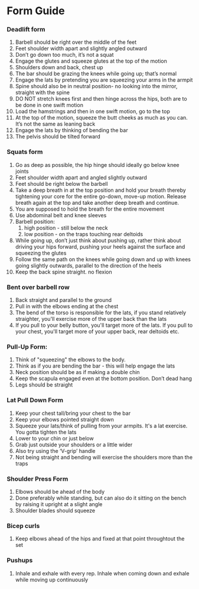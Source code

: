 # Form Guide

### Deadlift form
1. Barbell should be right over the middle of the feet
2. Feet shoulder width apart and slightly angled outward
3. Don’t go down too much, it’s not a squat
4. Engage the glutes and squeeze glutes at the top of the motion
5. Shoulders down and back, chest up
6. The bar should be grazing the knees while going up; that’s normal
7. Engage the lats by pretending you are squeezing your arms in the armpit
8. Spine should also be in neutral position- no looking into the mirror, straight with the spine
9. DO NOT stretch knees first and then hinge across the hips, both are to be done in one swift motion
10. Load the hamstrings and then in one swift motion, go to the top
11. At the top of the motion, squeeze the butt cheeks as much as you can. It’s not the same as leaning back
12. Engage the lats by thinking of bending the bar
13. The pelvis should be tilted forward
	

### Squats form
1. Go as deep as possible, the hip hinge should ideally go below knee joints
2. Feet shoulder width apart and angled slightly outward
3. Feet should be right below the barbell
4. Take a deep breath in at the top position and hold your breath thereby tightening your core for the entire go-down, move-up motion. Release breath again at the top and take another deep breath and continue. 
5. You are supposed to hold the breath for the entire movement
6. Use abdominal belt and knee sleeves
7. Barbell position:
    1. high position - still below the neck
    2. low position - on the traps touching rear deltoids
8. While going up, don’t just think about pushing up, rather think about driving your hips forward, pushing your heels against the surface and squeezing the glutes
9. Follow the same path on the knees while going down and up with knees going slightly outwards, parallel to the direction of the heels
10. Keep the back spine straight. no flexion


### Bent over barbell row
1. Back straight and parallel to the ground
2. Pull in with the elbows ending at the chest
3. The bend of the torso is responsible for the lats, if you stand relatively straighter, you'll exercise more of the upper back than the lats
4. If you pull to your belly button, you'll target more of the lats. If you pull to your chest, you'll target more of your upper back, rear deltoids etc.


### Pull-Up Form:
1. Think of "squeezing" the elbows to the body. 
2. Think as if you are bending the bar  - this will help engage the lats
3. Neck position should be as if making a double chin
4. Keep the scapula engaged even at the bottom position. Don’t dead hang
5. Legs should be straight


### Lat Pull Down Form
1. Keep your chest tall/bring your chest to the bar
2. Keep your elbows pointed straight down
3. Squeeze your lats/think of pulling from your armpits. It's a lat exercise. You gotta tighten the lats
4. Lower to your chin or just below
5. Grab just outside your shoulders or a little wider
6. Also try using the ‘V-grip’ handle
7. Not being straight and bending will exercise the shoulders more than the traps


### Shoulder Press Form
1. Elbows should be ahead of the body
2. Done preferably while standing, but can also do it sitting on the bench by raising it upright at a slight angle
3. Shoulder blades should squeeze



### Bicep curls
1. Keep elbows ahead of the hips and fixed at that point throughtout the set

### Pushups
1. Inhale and exhale with every rep. Inhale when coming down and exhale while moving up continuously
